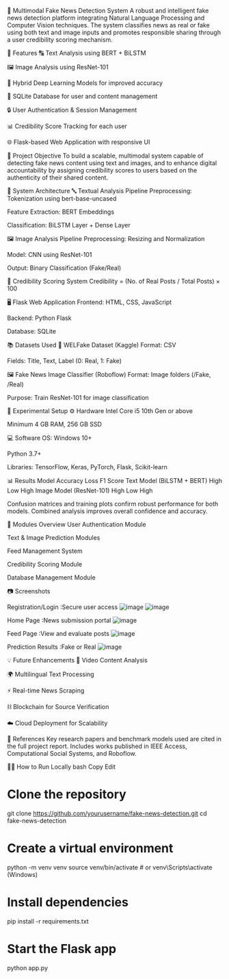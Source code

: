 📰 Multimodal Fake News Detection System
A robust and intelligent fake news detection platform integrating Natural Language Processing and Computer Vision techniques. The system classifies news as real or fake using both text and image inputs and promotes responsible sharing through a user credibility scoring mechanism.

🚀 Features
🔠 Text Analysis using BERT + BiLSTM

🖼️ Image Analysis using ResNet-101

🧠 Hybrid Deep Learning Models for improved accuracy

🧾 SQLite Database for user and content management

🔒 User Authentication & Session Management

📊 Credibility Score Tracking for each user

🌐 Flask-based Web Application with responsive UI

📌 Project Objective
To build a scalable, multimodal system capable of detecting fake news content using text and images, and to enhance digital accountability by assigning credibility scores to users based on the authenticity of their shared content.

🧱 System Architecture
🔤 Textual Analysis Pipeline
Preprocessing: Tokenization using bert-base-uncased

Feature Extraction: BERT Embeddings

Classification: BiLSTM Layer + Dense Layer

🖼️ Image Analysis Pipeline
Preprocessing: Resizing and Normalization

Model: CNN using ResNet-101

Output: Binary Classification (Fake/Real)

🧾 Credibility Scoring System
Credibility = (No. of Real Posts / Total Posts) × 100

🖥️ Flask Web Application
Frontend: HTML, CSS, JavaScript

Backend: Python Flask

Database: SQLite

📚 Datasets Used
📝 WELFake Dataset (Kaggle)
Format: CSV

Fields: Title, Text, Label (0: Real, 1: Fake)

🖼️ Fake News Image Classifier (Roboflow)
Format: Image folders (/Fake, /Real)

Purpose: Train ResNet-101 for image classification

🧪 Experimental Setup
⚙️ Hardware
Intel Core i5 10th Gen or above

Minimum 4 GB RAM, 256 GB SSD

💻 Software
OS: Windows 10+

Python 3.7+

Libraries: TensorFlow, Keras, PyTorch, Flask, Scikit-learn

📊 Results
Model	Accuracy	Loss	F1 Score
Text Model (BiLSTM + BERT)	High	Low	High
Image Model (ResNet-101)	High	Low	High

Confusion matrices and training plots confirm robust performance for both models. Combined analysis improves overall confidence and accuracy.

🔐 Modules Overview
User Authentication Module

Text & Image Prediction Modules

Feed Management System

Credibility Scoring Module

Database Management Module

📷 Screenshots

Registration/Login	:Secure user access
![image](https://github.com/user-attachments/assets/28b8466c-cee7-4f88-9154-e96413ca81cf)
![image](https://github.com/user-attachments/assets/39f71ed0-50a7-4fa3-aac8-77a6b593763b)

Home Page	:News submission portal
![image](https://github.com/user-attachments/assets/e8c4c10f-d441-43f9-8872-dd645e9afcc7)

Feed Page	:View and evaluate posts
![image](https://github.com/user-attachments/assets/a580b55b-0a4c-4466-87dd-089267894c23)

Prediction Results	:Fake or Real
![image](https://github.com/user-attachments/assets/124f5499-1b88-45bd-96c6-1ee7e512e59d)


💡 Future Enhancements
🎥 Video Content Analysis

🌍 Multilingual Text Processing

⚡ Real-time News Scraping

⛓️ Blockchain for Source Verification

☁️ Cloud Deployment for Scalability

📑 References
Key research papers and benchmark models used are cited in the full project report. Includes works published in IEEE Access, Computational Social Systems, and Roboflow.

👩‍💻 How to Run Locally
bash
Copy
Edit
# Clone the repository
git clone https://github.com/yourusername/fake-news-detection.git
cd fake-news-detection

# Create a virtual environment
python -m venv venv
source venv/bin/activate  # or venv\Scripts\activate (Windows)

# Install dependencies
pip install -r requirements.txt

# Start the Flask app
python app.py

